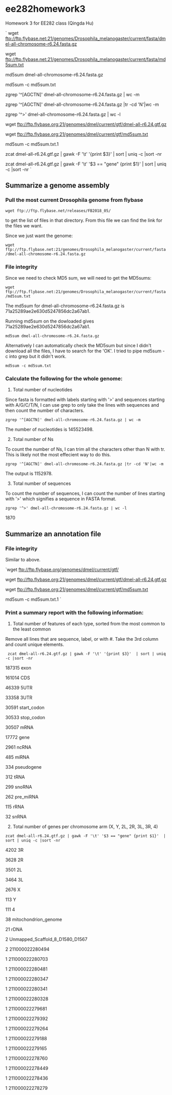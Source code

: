 # ee282homework3

Homework 3 for EE282 class (Qingda Hu)

`
wget ftp://ftp.flybase.net:21/genomes/Drosophila_melanogaster/current/fasta/dmel-all-chromosome-r6.24.fasta.gz

wget ftp://ftp.flybase.net:21/genomes/Drosophila_melanogaster/current/fasta/md5sum.txt

md5sum dmel-all-chromosome-r6.24.fasta.gz

md5sum -c md5sum.txt 

zgrep '^[AGCTN]' dmel-all-chromosome-r6.24.fasta.gz | wc -m

zgrep '^[AGCTN]' dmel-all-chromosome-r6.24.fasta.gz |tr -cd 'N'|wc -m 

zgrep '^>' dmel-all-chromosome-r6.24.fasta.gz | wc -l

wget ftp://ftp.flybase.org:21/genomes/dmel/current/gtf/dmel-all-r6.24.gtf.gz

wget ftp://ftp.flybase.org:21/genomes/dmel/current/gtf/md5sum.txt

md5sum -c md5sum.txt.1

zcat dmel-all-r6.24.gtf.gz | gawk -F '\t' '{print $3}'  | sort | uniq -c |sort -nr

zcat dmel-all-r6.24.gtf.gz | gawk -F '\t' '$3 == "gene" {print $1}'  | sort | uniq -c |sort -nr
`



## Summarize a genome assembly

### Pull the most current Drosophila genome from flybase

`wget ftp://ftp.flybase.net/releases/FB2018_05/`

to get the list of files in that directory. From this file we can find the link for the files we want.

Since we just want the genome:

`wget ftp://ftp.flybase.net:21/genomes/Drosophila_melanogaster/current/fasta/dmel-all-chromosome-r6.24.fasta.gz`

### File integrity

Since we need to check MD5 sum, we will need to get the MD5sums:

`wget ftp://ftp.flybase.net:21/genomes/Drosophila_melanogaster/current/fasta/md5sum.txt`

The md5sum for dmel-all-chromosome-r6.24.fasta.gz is 71a25289ae2e630d5247856dc2a67ab1.

Running md5sum on the dowloaded gives 71a25289ae2e630d5247856dc2a67ab1. 

`md5sum dmel-all-chromosome-r6.24.fasta.gz`

Alternatively I can automatically check the MD5sum but since I didn't download all the files, I have to search for the 'OK'. I tried to pipe md5sum -c into grep but it didn't work. 

` md5sum -c md5sum.txt  `

### Calculate the following for the whole genome:

1. Total number of nucleotides

Since fasta is formatted with labels starting with '>' and sequences starting with A/G/C/T/N, I can use grep to only take the lines with sequences and then count the number of characters.

`zgrep '^[AGCTN]' dmel-all-chromosome-r6.24.fasta.gz | wc -m` 

The number of nucleotides is 145523498.

2. Total number of Ns

To count the number of Ns, I can trim all the characters other than N with tr. This is likely not the most effecient way to do this. 

`zgrep '^[AGCTN]' dmel-all-chromosome-r6.24.fasta.gz |tr -cd 'N'|wc -m `

The output is 1152978.

3. Total number of sequences

To count the number of sequences, I can count the number of lines starting with '>' which signifies a sequence in FASTA format.

`zgrep '^>' dmel-all-chromosome-r6.24.fasta.gz | wc -l`

1870

## Summarize an annotation file

### File integrity

Similar to above.

`wget  ftp://ftp.flybase.org/genomes/dmel/current/gtf/

wget ftp://ftp.flybase.org:21/genomes/dmel/current/gtf/dmel-all-r6.24.gtf.gz

wget ftp://ftp.flybase.org:21/genomes/dmel/current/gtf/md5sum.txt

 md5sum -c md5sum.txt.1 
`
### Print a summary report with the following information:

1. Total number of features of each type, sorted from the most common to the least common

Remove all lines that are sequence, label, or with #. Take the 3rd column and count unique elements. 

` zcat dmel-all-r6.24.gtf.gz | gawk -F '\t' '{print $3}'  | sort | uniq -c |sort -nr`

 187315 exon
 
 161014 CDS
 
 46339 5UTR
 
 33358 3UTR
 
 30591 start_codon
 
 30533 stop_codon
 
 30507 mRNA
 
 17772 gene
 
 2961 ncRNA
 
 485 miRNA
 
 334 pseudogene
 
 312 tRNA
 
 299 snoRNA
 
 262 pre_miRNA
 
 115 rRNA
 
 32 snRNA
      
2. Total number of genes per chromosome arm (X, Y, 2L, 2R, 3L, 3R, 4)

`zcat dmel-all-r6.24.gtf.gz | gawk -F '\t' '$3 == "gene" {print $1}'  | sort | uniq -c |sort -nr`

4202 3R

3628 2R

3501 2L

3464 3L

2676 X

113 Y

111 4

38 mitochondrion_genome

21 rDNA

2 Unmapped_Scaffold_8_D1580_D1567

2 211000022280494

1 211000022280703

1 211000022280481

1 211000022280347

1 211000022280341

1 211000022280328

1 211000022279681

1 211000022279392

1 211000022279264

1 211000022279188

1 211000022279165

1 211000022278760

1 211000022278449

1 211000022278436

1 211000022278279
